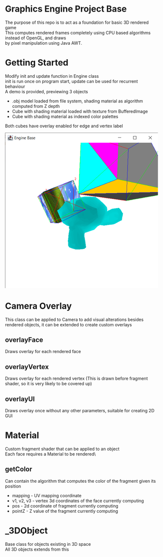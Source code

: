 # Graphics Engine Project Base
The purpose of this repo is to act as a foundation for basic 3D rendered game\
This computes rendered frames completely using CPU based algorithms instead of OpenGL, and draws\
by pixel manipulation using Java AWT.

# Getting Started
Modify init and update function in Engine class\
init is run once on program start, update can be used for recurrent behaviour\
A demo is provided, previewing 3 objects
- .obj model loaded from file system, shading material as algorithm computed from Z depth
- Cube with shading material loaded with texture from BufferedImage
- Cube with shading material as indexed color palettes

Both cubes have overlay enabled for edge and vertex label

![alt text](./resources/Screenshot%202023-05-18%20154537.png)

# Camera Overlay
This class can be applied to Camera to add visual alterations besides rendered objects, it can be extended to create custom overlays
## overlayFace
Draws overlay for each rendered face
## overlayVertex
Draws overlay for each rendered vertex (This is drawn before fragment shader, so it is very likely to be covered up)
## overlayUI
Draws overlay once without any other parameters, suitable for creating 2D GUI

# Material
Custom fragment shader that can be applied to an object\
Each face requires a Material to be rendered\
## getColor
Can contain the algorithm that computes the color of the fragment given its position
- mapping - UV mapping coordinate
- v1, v2, v3 - vertex 3d coordinates of the face currently computing
- pos - 2d coordinate of fragment currently computing
- pointZ - Z value of the fragment currently computing
# _3DObject
Base class for objects existing in 3D space\
All 3D objects extends from this

